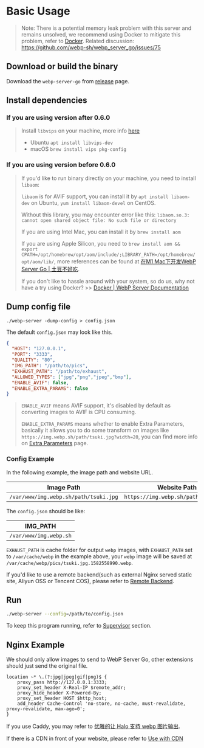 # Basic Usage

> Note: There is a potential memory leak problem with this server and remains unsolved, we recommend using Docker to mitigate this problem, refer to [Docker](./DOCKER.html).
> Related discussion: https://github.com/webp-sh/webp_server_go/issues/75

## Download or build the binary
Download the `webp-server-go` from [release](https://github.com/webp-sh/webp_server_go/releases) page.

## Install dependencies

### If you are using version after 0.6.0

> Install `libvips` on your machine, more info [here](https://github.com/davidbyttow/govips)
>
> * Ubuntu `apt install libvips-dev`
> * macOS `brew install vips pkg-config`

### If you are using version before 0.6.0

> If you'd like to run binary directly on your machine, you need to install `libaom`:
>
> `libaom` is for AVIF support, you can install it by `apt install libaom-dev` on Ubuntu, `yum install libaom-devel` on CentOS.
>
> Without this library, you may encounter error like this: `libaom.so.3: cannot open shared object file: No such file or directory`
>
> If you are using Intel Mac, you can install it by `brew install aom`
>
> If you are using Apple Silicon, you need to `brew install aom && export CPATH=/opt/homebrew/opt/aom/include/;LIBRARY_PATH=/opt/homebrew/opt/aom/lib/`, more references can be found at [在M1 Mac下开发WebP Server Go | 土豆不好吃](https://dmesg.app/m1-aom.html).
>
> If you don't like to hassle around with your system, so do us, why not have a try using Docker? >> [Docker | WebP Server Documentation](https://docs.webp.sh/usage/docker/)

## Dump config file

```
./webp-server -dump-config > config.json
```

The default `config.json` may look like this.
```json
{
  "HOST": "127.0.0.1",
  "PORT": "3333",
  "QUALITY": "80",
  "IMG_PATH": "/path/to/pics",
  "EXHAUST_PATH": "/path/to/exhaust",
  "ALLOWED_TYPES": ["jpg","png","jpeg","bmp"],
  "ENABLE_AVIF": false,
  "ENABLE_EXTRA_PARAMS": false
}
```

> `ENABLE_AVIF` means AVIF support, it's disabled by default as converting images to AVIF is CPU consuming.
>
> `ENABLE_EXTRA_PARAMS` means whether to enable Extra Parameters, basically it allows you to do some transform on images like `https://img.webp.sh/path/tsuki.jpg?width=20`, you can find more info on [Extra Parameters](./extra-params.md) page.


### Config Example

In the following example, the image path and website URL.

| Image Path                            | Website Path                         |
| ------------------------------------- | ------------------------------------ |
| `/var/www/img.webp.sh/path/tsuki.jpg` | `https://img.webp.sh/path/tsuki.jpg` |

The `config.json` should be like:

| IMG_PATH               |
| ---------------------- |
| `/var/www/img.webp.sh` |

`EXHAUST_PATH` is cache folder for output `webp` images, with `EXHAUST_PATH` set to `/var/cache/webp` 
in the example above, your `webp` image will be saved at `/var/cache/webp/pics/tsuki.jpg.1582558990.webp`.

If you'd like to use a remote backend(such as external Nginx served static site, Aliyun OSS or Tencent COS), please refer to [Remote Backend](REMOTE_BACKEND.md).

## Run

```sh
./webp-server --config=/path/to/config.json
```
To keep this program running, refer to [Supervisor](SUPERVISOR.md) section.

## Nginx Example

We should only allow images to send to WebP Server Go, other extensions should just send the original file.

```
location ~* \.(?:jpg|jpeg|gif|png)$ {
    proxy_pass http://127.0.0.1:3333;
    proxy_set_header X-Real-IP $remote_addr;
    proxy_hide_header X-Powered-By;
    proxy_set_header HOST $http_host;
    add_header Cache-Control 'no-store, no-cache, must-revalidate, proxy-revalidate, max-age=0';
}
```

If you use Caddy, you may refer to [优雅的让 Halo 支持 webp 图片输出](https://halo.run/archives/halo-and-webp).

If there is a CDN in front of your website, please refer to [Use with CDN](CDN.md)
